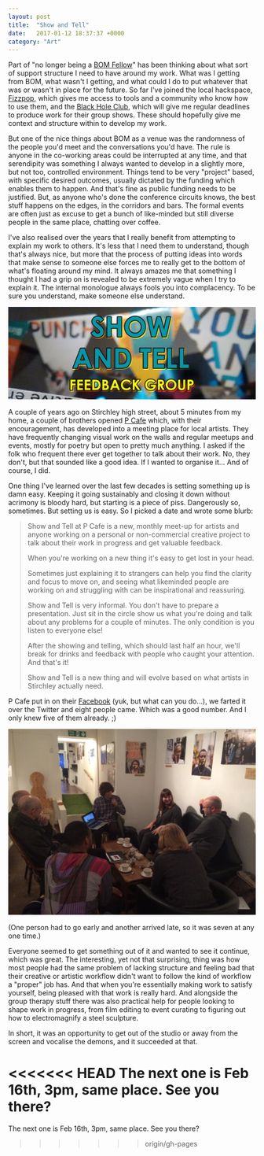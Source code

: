```yaml
---
layout: post
title:  "Show and Tell"
date:   2017-01-12 18:37:37 +0000
category: "Art"
---
```


Part of "no longer being a [BOM Fellow](http://www.bom.org.uk/bom-fellows/)" has been thinking about what sort of support structure I need to have around my work. What was I getting from BOM, what wasn't I getting, and what could I do to put whatever that was or wasn't in place for the future. So far I've joined the local hackspace, [Fizzpop](http://www.fizzpop.org.uk), which gives me access to tools and a community who know how to use them, and the [Black Hole Club](http://www.vividprojects.org.uk/membership/), which will give me regular deadlines to produce work for their group shows. These should hopefully give me context and structure within to develop my work. 

But one of the nice things about BOM as a venue was the randomness of the people you'd meet and the conversations you'd have. The rule is anyone in the co-working areas could be interrupted at any time, and that serendipity was something I always wanted to develop in a slightly more, but not too, controlled environment. Things tend to be very "project" based, with specific desired outcomes, usually dictated by the funding which enables them to happen. And that's fine as public funding needs to be justified. But, as anyone who's done the conference circuits knows, the best stuff happens on the edges, in the corridors and bars. The formal events are often just as excuse to get a bunch of like-minded but still diverse people in the same place, chatting over coffee.

I've also realised over the years that I really benefit from attempting to explain my work to others. It's less that I need them to understand, though that's always nice, but more that the process of putting ideas into words that make sense to someone else forces me to really get to the bottom of what's floating around my mind. It always amazes me that something I thought I had a grip on is revealed to be extremely vague when I try to explain it. The internal monologue always fools you into complacency. To be sure you understand, make someone else understand. 

![](/images/showandtelllogo.jpg)

A couple of years ago on Stirchley high street, about 5 minutes from my home, a couple of brothers opened [P Cafe](http://www.pcafe.co.uk) which, with their encouragement, has developed into a meeting place for local artists. They have frequently changing visual work on the walls and regular meetups and events, mostly for poetry but open to pretty much anything. I asked if the folk who frequent there ever get together to talk about their work. No, they don't, but that sounded like a good idea. If I wanted to organise it... And of course, I did. 

One thing I've learned over the last few decades is setting something up is damn easy. Keeping it going sustainably and closing it down without acrimony is bloody hard, but starting is a piece of piss. Dangerously so, sometimes. But setting us is easy. So I picked a date and wrote some blurb: 

> Show and Tell at P Cafe is a new, monthly meet-up for artists and anyone working on a personal or non-commercial creative project to talk about their work in progress and get valuable feedback.
>
> When you're working on a new thing it's easy to get lost in your head. 
>
> Sometimes just explaining it to strangers can help you find the clarity and focus to move on, and seeing what likeminded people are working on and struggling with can be inspirational and reassuring.
>
> Show and Tell is very informal. You don't have to prepare a presentation. Just sit in the circle show us what you're doing and talk about any problems for a couple of minutes. The only condition is you listen to everyone else!
>
> After the showing and telling, which should last half an hour, we'll break for drinks and feedback with people who caught your attention. And that's it!
>
> Show and Tell is a new thing and will evolve based on what artists in Stirchley actually need.

P Cafe put in on their [Facebook](https://www.facebook.com/events/366405623720648/) (yuk, but what can you do...), we farted it over the Twitter and eight people came. Which was a good number. And I only knew five of them already. ;)

![](/images/SaTJan-3.jpg)

(One person had to go early and another arrived late, so it was seven at any one time.) 

Everyone seemed to get something out of it and wanted to see it continue, which was great. The interesting, yet not that surprising, thing was how most people had the same problem of lacking structure and feeling bad that their creative or artistic workflow didn't want to follow the kind of workflow a "proper" job has. And that when you're essentially making work to satisfy yourself, being pleased with that work is really hard. And alongside the group therapy stuff there was also practical help for people looking to shape work in progress, from film editing to event curating to figuring out how to electromagnify a steel sculpture. 

In short, it was an opportunity to get out of the studio or away from the screen and vocalise the demons, and it succeeded at that. 

<<<<<<< HEAD
The next one is Feb 16th, 3pm, same place. See you there? 
=======
The next one is Feb 16th, 3pm, same place. See you there? 
>>>>>>> origin/gh-pages
